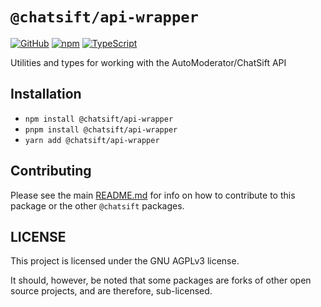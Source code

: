 # `@chatsift/api-wrapper`

[![GitHub](https://img.shields.io/badge/License-GNU%20AGPLv3-yellow.svg)](https://github.com/ChatSift/automoderator/blob/main/LICENSE)
[![npm](https://img.shields.io/npm/v/@chatsift/api-wrapper?color=crimson&logo=npm)](https://www.npmjs.com/package/@chatsift/api-wrapper)
[![TypeScript](https://github.com/ChatSift/automoderator/actions/workflows/quality.yml/badge.svg)](https://github.com/ChatSift/automoderator/actions/workflows/quality.yml)

Utilities and types for working with the AutoModerator/ChatSift API

## Installation

- `npm install @chatsift/api-wrapper`
- `pnpm install @chatsift/api-wrapper`
- `yarn add @chatsift/api-wrapper`

## Contributing

Please see the main [README.md](https://github.com/ChatSift/automoderator) for info on how to contribute to this package or the other `@chatsift` packages.

## LICENSE

This project is licensed under the GNU AGPLv3 license.

It should, however, be noted that some packages are forks of other open source projects, and are therefore, sub-licensed.
